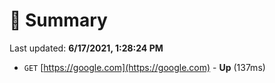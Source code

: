 # 📖 Summary
Last updated: **6/17/2021, 1:28:24 PM**

- `GET` [https://google.com](https://google.com) - **Up** (137ms)
